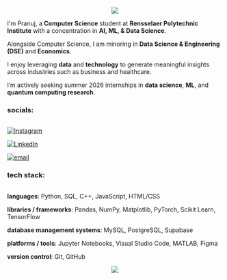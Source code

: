 <p align="center">
  <img src="https://capsule-render.vercel.app/api?type=waving&color=gradient&text=hello!&height=100&section=header"/>
</p>


I'm Pranuj, a **Computer Science** student at **Rensselaer Polytechnic Institute** with a concentration in **AI, ML, & Data Science**. 

Alongside Computer Science, I am minoring in **Data Science & Engineering (DSE)** and **Economics**. 

I enjoy leveraging **data** and **technology** to generate meaningful insights across industries such as business and healthcare. 

I’m actively seeking summer 2026 internships in **data science**, **ML**, and **quantum computing research**.  

### socials:

<hr style="border: 0; height: 0.05px; background: #444;">

[![Instagram](https://img.shields.io/badge/Instagram-%23E4405F.svg?style=for-the-badge&logo=Instagram&logoColor=white)](https://instagram.com/https://www.instagram.com/pranujm_) 

[![LinkedIn](https://img.shields.io/badge/LinkedIn-%230077B5.svg?style=for-the-badge&logo=linkedin&logoColor=white)](https://linkedin.com/in/https://www.linkedin.com/in/pranujm) 

[![email](https://img.shields.io/badge/Email-D14836?style=for-the-badge&logo=gmail&logoColor=white)](mailto:pmandavia24@gmail.com) 

### tech stack:

<hr style="border: 0; height: 0.025px; background: #444;">

**languages**: Python, SQL, C++, JavaScript, HTML/CSS 

**libraries / frameworks**: Pandas, NumPy, Matplotlib, PyTorch, Scikit Learn, TensorFlow

**database management systems**: MySQL, PostgreSQL, Supabase

**platforms / tools**: Jupyter Notebooks, Visual Studio Code, MATLAB, Figma

**version control**: Git, GitHub


<p align="center">
  <img src="https://capsule-render.vercel.app/api?type=waving&color=gradient&height=100&section=footer"/>
</p>
